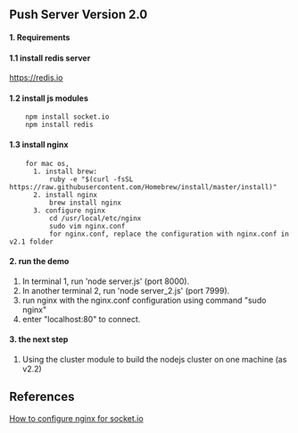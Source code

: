 ## Push Server Version 2.0

#### 1. Requirements

#### 1.1 install redis server
https://redis.io

#### 1.2 install js modules
```
    npm install socket.io
    npm install redis
```

#### 1.3 install nginx
```
    for mac os, 
      1. install brew: 
          ruby -e "$(curl -fsSL https://raw.githubusercontent.com/Homebrew/install/master/install)"
      2. install nginx
          brew install nginx
      3. configure nginx
          cd /usr/local/etc/nginx
          sudo vim nginx.conf
          for nginx.conf, replace the configuration with nginx.conf in v2.1 folder
```

#### 2. run the demo

1. In terminal 1, run 'node server.js' (port 8000).
2. In another terminal 2, run 'node server_2.js' (port 7999).
3. run nginx with the nginx.conf configuration using command "sudo nginx"
4. enter "localhost:80" to connect.

#### 3. the next step

1. Using the cluster module to build the nodejs cluster on one machine (as v2.2)


## References
[How to configure nginx for socket.io](https://stackoverflow.com/questions/19236006/how-to-get-socket-io-example-working-with-nginx-reverse-proxy-and-https)
